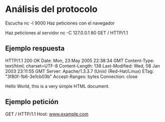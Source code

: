 # Análisis del protocolo
Escucha
nc -l 9000
Haz peticiones con el navegador


Haz peticiones al servidor
nc -C 127.0.0.1 80
GET / HTTP/1.1



## Ejemplo respuesta
HTTP/1.1 200 OK
Date: Mon, 23 May 2005 22:38:34 GMT
Content-Type: text/html; charset=UTF-8
Content-Length: 138
Last-Modified: Wed, 08 Jan 2003 23:11:55 GMT
Server: Apache/1.3.3.7 (Unix) (Red-Hat/Linux)
ETag: "3f80f-1b6-3e1cb03b"
Accept-Ranges: bytes
Connection: close

<html>
  <head>
    <title>An Example Page</title>
  </head>
  <body>
    <p>Hello World, this is a very simple HTML document.</p>
  </body>
</html>



## Ejemplo petición
GET / HTTP/1.1
Host: www.example.com
